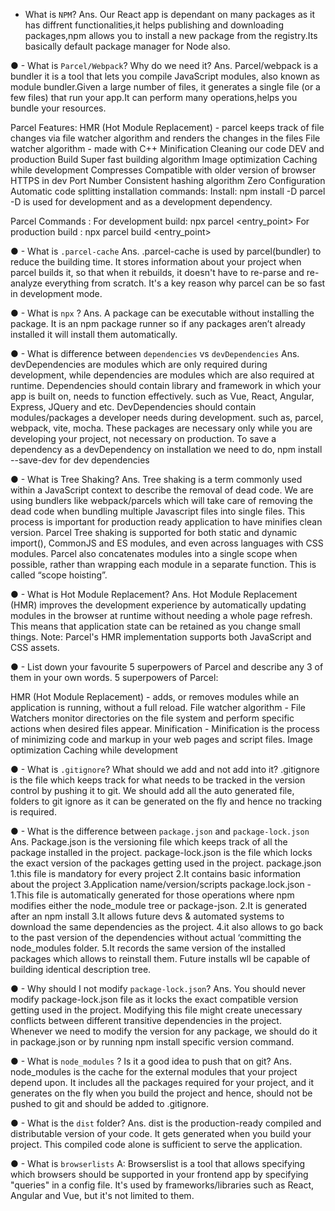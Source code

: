 - What is `NPM`?
 Ans. Our React app is dependant on many packages as it has diffrent functionalities,it helps publishing and 
 downloading packages,npm allows you to install a new package from the registry.Its basically default package manager
 for Node also.
 
● - What is `Parcel/Webpack`? Why do we need it?
 Ans. Parcel/webpack is a bundler it is a tool that lets you compile JavaScript modules,
 also known as module bundler.Given a large number of files, it generates a single file 
 (or a few files) that run your app.It can perform many operations,helps you bundle your resources.

Parcel Features:
HMR (Hot Module Replacement) - parcel keeps track of file changes via file watcher algorithm and renders the changes in the files
File watcher algorithm - made with C++
Minification
Cleaning our code
DEV and production Build
Super fast building algorithm
Image optimization
Caching while development
Compresses
Compatible with older version of browser
HTTPS in dev
Port Number
Consistent hashing algorithm
Zero Configuration
Automatic code splitting
installation commands:
Install:
npm install -D parcel
-D is used for development and as a development dependency.

Parcel Commands :
For development build:
npx parcel <entry_point> 
For production build :
npx parcel build <entry_point> 

● - What is `.parcel-cache`
Ans. .parcel-cache is used by parcel(bundler) to reduce the building time. It stores information about
your project when parcel builds it, so that when it rebuilds, it doesn't have to re-parse and re-analyze 
everything from scratch. It's a key reason why parcel can be so fast in development mode.

● - What is `npx` ?
Ans. A package can be executable without installing the package. It is an npm package runner so if 
any packages aren’t already installed it will install them automatically.

● - What is difference between `dependencies` vs `devDependencies`
Ans. devDependencies are modules which are only required during development, while dependencies are modules
which are also required at runtime.
Dependencies should contain library and framework in which your app is built on, needs to function effectively.
such as Vue, React, Angular, Express, JQuery and etc. DevDependencies should contain modules/packages a developer
needs during development. such as, parcel, webpack, vite, mocha. These packages are necessary only while you are
developing your project, not necessary on production. To save a dependency as a devDependency on installation
we need to do,
npm install --save-dev   for dev dependencies

● - What is Tree Shaking?
Ans. Tree shaking is a term commonly used within a JavaScript context to describe the removal of dead code.
We are using bundlers like webpack/parcels which will take care of removing the dead code when bundling multiple
Javascript files into single files. This process is important for production ready application to have minifies 
clean version. Parcel Tree shaking is supported for both static and dynamic import(), CommonJS and ES modules, 
and even across languages with CSS modules. Parcel also concatenates modules into a single scope when possible,
rather than wrapping each module in a separate function. This is called “scope hoisting”.

● - What is Hot Module Replacement?
Ans. Hot Module Replacement (HMR) improves the development experience by automatically updating modules in
the browser at runtime without needing a whole page refresh. This means that application state can be retained
as you change small things.
Note: Parcel's HMR implementation supports both JavaScript and CSS assets.

● - List down your favourite 5 superpowers of Parcel and describe any 3 of them in your
own words.
5 superpowers of Parcel:

HMR (Hot Module Replacement) - adds, or removes modules while an application is running, without a full reload.
File watcher algorithm - File Watchers monitor directories on the file system and perform specific actions 
when desired files appear.
Minification - Minification is the process of minimizing code and markup in your web pages and script files.
Image optimization
Caching while development


● - What is `.gitignore`? What should we add and not add into it?
 .gitignore is the file which keeps track for what needs to be tracked in the version control by pushing it to git.
 We should add all the auto generated file, folders to git ignore as it can be generated on the fly and hence
 no tracking is required.

● - What is the difference between `package.json` and `package-lock.json`
Ans. Package.json is the versioning file which keeps track of all the package installed in the project. 
package-lock.json is the file which locks the exact version of the packages getting used in the project.
 package.json 1.this file is mandatory for every project 2.It contains basic information about the project
 3.Application name/version/scripts
 package.lock.json - 1.This file is automatically generated for those operations where npm modifies either 
 the node_module tree or package-json. 2.It is generated after an npm install
 3.It allows future devs & automated systems to download the same dependencies as the project.
 4.it also allows to go back to the past version of the dependencies without actual ‘committing the 
 node_modules folder. 5.It records the same version of the installed packages which allows to reinstall them. Future installs wll be capable of building identical description tree.

● - Why should I not modify `package-lock.json`?
Ans. You should never modify package-lock.json file as it locks the exact compatible version getting used in
the project. Modifying this file might create unecessary conflicts between different transitive dependencies
in the project. Whenever we need to modify the version for any package, we should do it in package.json or by 
running npm install specific version command.

● - What is `node_modules` ? Is it a good idea to push that on git?
Ans. node_modules is the cache for the external modules that your project depend upon. It includes all the 
packages required for your project, and it generates on the fly when you build the project and hence,
should not be pushed to git and should be added to .gitignore.

● - What is the `dist` folder?
Ans. dist is the production-ready compiled and distributable version of your code. 
It gets generated when you build your project. This compiled code alone is sufficient to serve the application.

● - What is `browserlists`
A: Browserslist is a tool that allows specifying which browsers should be supported in your frontend app
by specifying "queries" in a config file. It's used by frameworks/libraries such as React, Angular and Vue, 
but it's not limited to them.
